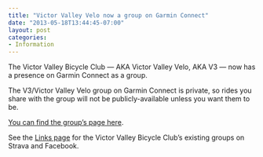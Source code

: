 ```yaml
---
title: "Victor Valley Velo now a group on Garmin Connect"
date: "2013-05-18T13:44:45-07:00"
layout: post
categories:
- Information
---
```


The Victor Valley Bicycle Club — AKA Victor Valley Velo, AKA V3 — now has a presence on Garmin Connect as a group.  
  
The V3/Victor Valley Velo group on Garmin Connect is private, so rides you share with the group will not be publicly-available unless you want them to be.

[You can find the group’s page here](https://connect.garmin.com/group/230105).

See the [Links page](https://www.hdcycling.org/links/ "Links") for the Victor Valley Bicycle Club’s existing groups on Strava and Facebook.